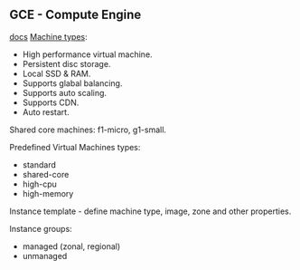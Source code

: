 GCE - Compute Engine
-

[docs](https://cloud.google.com/compute/docs/)
[Machine types](https://cloud.google.com/compute/docs/machine-types):

* High performance virtual machine.
* Persistent disc storage.
* Local SSD & RAM.
* Supports glabal balancing.
* Supports auto scaling.
* Supports CDN.
* Auto restart.

Shared core machines: f1-micro, g1-small.

Predefined Virtual Machines types:
* standard
* shared-core
* high-cpu
* high-memory

Instance template - define machine type, image, zone and other properties.

Instance groups:
* managed (zonal, regional)
* unmanaged
